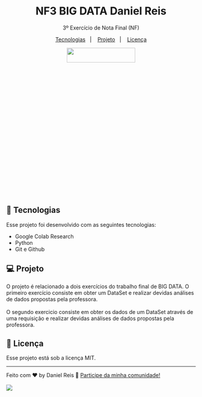 <h1 align="center"> NF3 BIG DATA Daniel Reis </h1>

<p align="center">
3º Exercício de Nota Final (NF)
</p>

<p align="center">
  <a href="#-tecnologias">Tecnologias</a>&nbsp;&nbsp;&nbsp;|&nbsp;&nbsp;&nbsp;
  <a href="#-projeto">Projeto</a>&nbsp;&nbsp;&nbsp;|&nbsp;&nbsp;&nbsp;
  <a href="#memo-licença">Licença</a>
</p>

<p align="center">
  <img src="https://www.mobilit.com.br/wp-content/uploads/2021/04/o-que-e-big-data-1-1024x679.jpg" width="60%" height="10%">
</p>

## 🚀 Tecnologias

Esse projeto foi desenvolvido com as seguintes tecnologias:

- Google Colab Research
- Python
- Git e Github

## 💻 Projeto

O projeto é relacionado a dois exercícios do trabalho final de BIG DATA. O primeiro exercício consiste em obter um DataSet e realizar devidas análises de dados propostas pela professora. <br/> <br/>
O segundo exercicio consiste em obter os dados de um DataSet através de uma requisição e realizar devidas análises de dados propostas pela professora.

## :memo: Licença

Esse projeto está sob a licença MIT.

---

Feito com ♥ by Daniel Reis :wave: [Participe da minha comunidade!](https://discord.gg/zfUdHRqRmT) <br/> <br/>
 <a href="https://www.linkedin.com/in/danielcvtreis/" target="_blank"><img src="https://img.shields.io/badge/-LinkedIn-%230077B5?style=for-the-badge&logo=linkedin&logoColor=white" target="_blank"></a> 
